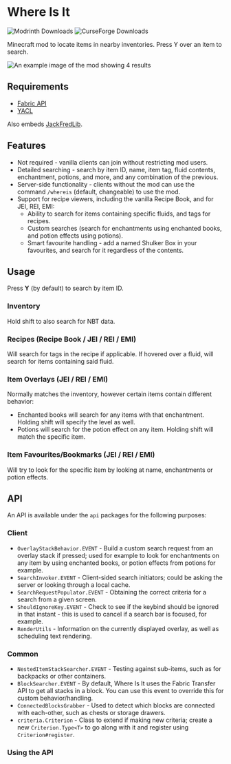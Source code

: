 # Where Is It

![Modrinth Downloads](https://img.shields.io/modrinth/dt/FCTyEqkn?style=flat-square&label=Modrinth&color=%2316AF54)
![CurseForge Downloads](https://img.shields.io/curseforge/dt/378036?style=flat-square&label=CurseForge&color=%23E04E14)

Minecraft mod to locate items in nearby inventories. Press Y over an item to search.

![An example image of the mod showing 4 results](https://i.imgur.com/lvebo0v.png)

## Requirements

- [Fabric API](https://modrinth.com/mod/fabric-api)
- [YACL](https://modrinth.com/mod/yacl)

Also embeds [JackFredLib](https://github.com/JackFred2/JackFredLib).

## Features

- Not required - vanilla clients can join without restricting mod users.
- Detailed searching - search by item ID, name, item tag, fluid contents, enchantment, potions, and more, and any
  combination of the previous.
- Server-side functionality - clients without the mod can use the command `/whereis` (default, changeable) to use the
  mod.
- Support for recipe viewers, including the vanilla Recipe Book, and for JEI, REI, EMI:
    - Ability to search for items containing specific fluids, and tags for recipes.
    - Custom searches (search for enchantments using enchanted books, and potion effects using potions).
    - Smart favourite handling - add a named Shulker Box in your favourites, and search for it regardless of the
      contents.

## Usage

Press **Y** (by default) to search by item ID.

### Inventory

Hold shift to also search for NBT data.

### Recipes (Recipe Book / JEI / REI / EMI)

Will search for tags in the recipe if applicable. If hovered over a fluid, will search for items containing said fluid.

### Item Overlays (JEI / REI / EMI)

Normally matches the inventory, however certain items contain different behavior:

- Enchanted books will search for any items with that enchantment. Holding shift will specify the level as well.
- Potions will search for the potion effect on any item. Holding shift will match the specific item.

### Item Favourites/Bookmarks (JEI / REI / EMI)

Will try to look for the specific item by looking at name, enchantments or potion effects.

## API

An API is available under the `api` packages for the following purposes:

### Client

- `OverlayStackBehavior.EVENT` - Build a custom search request from an overlay stack if pressed; used for example to
  look for enchantments on any item by using enchanted books, or potion effects from potions for example.
- `SearchInvoker.EVENT` - Client-sided search initiators; could be asking the server or looking through a local cache.
- `SearchRequestPopulator.EVENT` - Obtaining the correct criteria for a search from a given screen.
- `ShouldIgnoreKey.EVENT` - Check to see if the keybind should be ignored in that instant - this is used to cancel if
  a search bar is focused, for example.
- `RenderUtils` - Information on the currently displayed overlay, as well as scheduling text rendering.

### Common

- `NestedItemStackSearcher.EVENT` - Testing against sub-items, such as for backpacks or other containers.
- `BlockSearcher.EVENT` - By default, Where Is It uses the Fabric Transfer API to get all stacks in a block. You can use
  this event to override this for custom behavior/handling.
- `ConnectedBlocksGrabber` - Used to detect which blocks are connected with each-other, such as chests or storage
  drawers.
- `criteria.Criterion` - Class to extend if making new criteria; create a new `Criterion.Type<T>` to go along with it
  and register using `Criterion#register`.

### Using the API